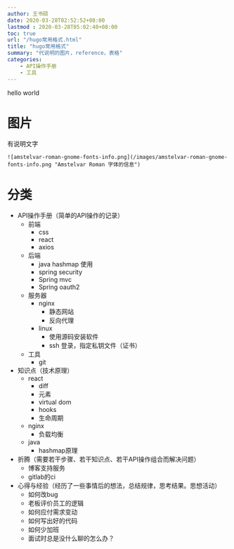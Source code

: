 ```yaml
---
author: 王书硕
date: 2020-03-28T02:52:52+08:00
lastmod : 2020-03-28T05:02:40+08:00
toc: true
url: "/hugo常用格式.html"
title: "hugo常用格式"
summary: "代说明的图片，reference，表格"
categories:
	- API操作手册
	- 工具
---
```


hello world


# 图片

有说明文字

```
![amstelvar-roman-gnome-fonts-info.png](/images/amstelvar-roman-gnome-fonts-info.png "Amstelvar Roman 字体的信息")
```

# 分类

- API操作手册（简单的API操作的记录）
	- 前端
		- css
		- react
		- axios
	- 后端
		- java hashmap 使用
		- spring security
		- Spring mvc
		- Spring oauth2
	- 服务器
		- nginx
			- 静态网站
			- 反向代理
		- linux
			- 使用源码安装软件
			- ssh 登录，指定私钥文件（证书）
	- 工具
		- git
- 知识点（技术原理）
	- react
		- diff
		- 元素
		- virtual dom
		- hooks
		- 生命周期
	- nginx
		- 负载均衡
	- java
		- hashmap原理
- 折腾（需要若干步骤、若干知识点、若干API操作组合而解决问题）
	- 博客支持服务
	- gitlab的ci
- 心得与经验（经历了一些事情后的想法，总结规律，思考结果。思想活动）
	- 如何改bug
	- 老板评价员工的逻辑
	- 如何应付需求变动
	- 如何写出好的代码
	- 如何少加班
	- 面试时总是没什么聊的怎么办？